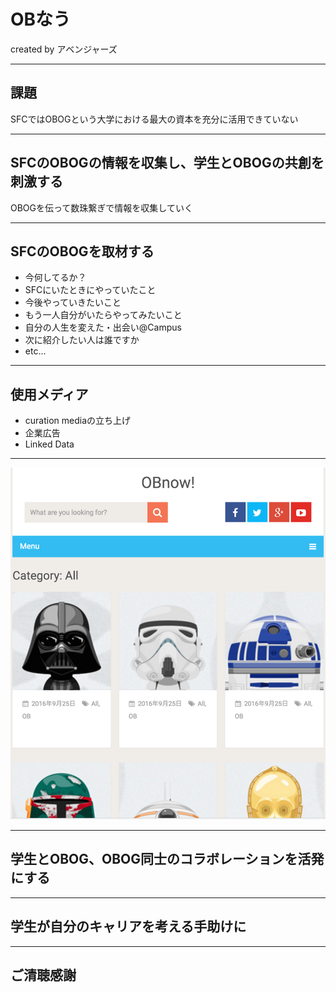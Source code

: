 # OBなう

created by アベンジャーズ

---

## 課題

SFCではOBOGという大学における最大の資本を充分に活用できていない

---

## SFCのOBOGの情報を収集し、学生とOBOGの共創を刺激する

OBOGを伝って数珠繋ぎで情報を収集していく

---

## SFCのOBOGを取材する

* 今何してるか？
* SFCにいたときにやっていたこと
* 今後やっていきたいこと
* もう一人自分がいたらやってみたいこと
* 自分の人生を変えた・出会い@Campus
* 次に紹介したい人は誰ですか
* etc...

---

## 使用メディア

* curation mediaの立ち上げ
* 企業広告
* Linked Data

---

![ss](ss.png)

---

## 学生とOBOG、OBOG同士のコラボレーションを活発にする

---

## 学生が自分のキャリアを考える手助けに

---

## ご清聴感謝
